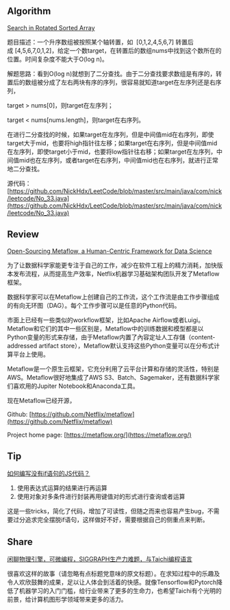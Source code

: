 ## Algorithm
[Search in Rotated Sorted Array](https://leetcode.com/problems/search-in-rotated-sorted-array/)

题目描述：一个升序数组被按照某个轴转置，如 
 [0,1,2,4,5,6,7] 转置后成 [4,5,6,7,0,1,2]，给定一个数target，在转置后的数组nums中找到这个数所在的位置。时间复杂度不能大于O(log n)。

解题思路：看到O(log n)就想到了二分查找。由于二分查找要求数组是有序的，转置后的数组被分成了左右两块有序的序列，很容易就知道target在左序列还是右序列，

target > nums[0]，则target在左序列；

target < nums[nums.length]，则target在右序列。

在进行二分查找的时候，如果target在左序列，但是中间值mid在右序列，即使target大于mid，也要将high指针往左移；如果target在右序列，但是中间值mid在左序列，即使target小于mid，也要将low指针往右移；如果target在左序列，中间值mid也在左序列，或者target在右序列，中间值mid也在右序列，就进行正常地二分查找。

源代码：
[https://github.com/NickHdx/LeetCode/blob/master/src/main/java/com/nick/leetcode/No_33.java](https://github.com/NickHdx/LeetCode/blob/master/src/main/java/com/nick/leetcode/No_33.java)

## Review
[Open-Sourcing Metaflow, a Human-Centric Framework for Data Science](https://medium.com/netflix-techblog/open-sourcing-metaflow-a-human-centric-framework-for-data-science-fa72e04a5d9)

为了让数据科学家能更专注于自己的工作，减少在软件工程上的精力消耗，加快版本发布流程，从而提高生产效率，Netflix机器学习基础架构团队开发了Metaflow框架。

数据科学家可以在Metaflow上创建自己的工作流，这个工作流是由工作步骤组成的有向无环图（DAG）。每个工作步骤可以是任意的Python代码。

市面上已经有一些类似的workflow框架，比如Apache Airflow或者Luigi。Metaflow和它们的其中一些区别是，Metaflow中的训练数据和模型都是以Python变量的形式来存储，由于Metaflow内置了內容定址人工存儲（content-addressed artifact store），Metaflow默认支持这些Python变量可以在分布式计算平台上使用。

Metaflow是一个原生云框架，它充分利用了云平台计算和存储的灵活性，特别是AWS。Metaflow很好地集成了AWS S3、Batch、Sagemaker，还有数据科学家们喜欢用的Jupiter Notebook和Anaconda工具。

现在Metaflow已经开源，

Github: [https://github.com/Netflix/metaflow](https://github.com/Netflix/metaflow)

Project home page: [https://metaflow.org/](https://metaflow.org/)

## Tip
[如何编写没有if语句的JS代码？](https://medium.com/edge-coders/coding-tip-try-to-code-without-if-statements-d06799eed231)

1. 使用表达式运算的结果进行再运算
2. 使用对象对多条件进行封装再用键值对的形式进行查询或者运算

这是一些tricks，简化了代码，增加了可读性，但随之而来也容易产生bug，不需要过分追求完全摆脱if语句，这样做好不好，需要根据自己的侧重点来判断。

## Share
[闲聊物理引擎，可微编程，SIGGRAPH生产力难题，与Taichi编程语言](https://zhuanlan.zhihu.com/p/97700605)

很喜欢这样的故事（请忽略有点标题党意味的原文标题）。在求知过程中的乐趣及令人欢欣鼓舞的成果，足以让人体会到活着的快感。就像Tensorflow和Pytorch降低了机器学习的入门门槛，给行业带来了更多的生命力，也希望Taichi有个光明的前景，给计算机图形学领域带来更多的活力。
